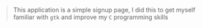 > This application is a simple signup page, I did this to get myself familiar with `gtk` and improve my `C` programming skills
